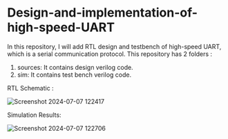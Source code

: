 # Design-and-implementation-of-high-speed-UART
In this repository, I will add RTL design and testbench of high-speed UART, which is a serial communication protocol. 
This repository has 2 folders :
1) sources: It contains design verilog code.
2) sim: It contains test bench verilog code.

RTL Schematic :

![Screenshot 2024-07-07 122417](https://github.com/vedhant007/Design-and-implementation-of-high-speed-UART/assets/66167443/f6f323ba-823f-4f16-973d-3a964ed811fb)

Simulation Results:


![Screenshot 2024-07-07 122706](https://github.com/vedhant007/Design-and-implementation-of-high-speed-UART/assets/66167443/ca63871b-8926-48f5-a9a5-a6b06041bfda)
